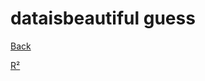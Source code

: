 # dataisbeautiful guess

[Back](dataisbeautiful.md)

[R²](../images/dataisbeautiful_guess_RSq.png)

